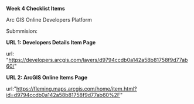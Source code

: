 **Week 4 Checklist Items**

Arc GIS Online Developers Platform

Submmision:


**URL 1: Developers Details Item Page**

  url: "https://developers.arcgis.com/layers/d9794ccdb0a142a58b81758f9d77ab60/"

**URL 2: ArcGIS Online Items Page**

  url:"https://fleming.maps.arcgis.com/home/item.html?id=d9794ccdb0a142a58b81758f9d77ab60%2F"

